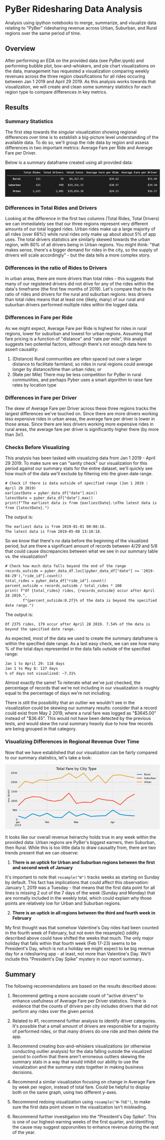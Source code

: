 # PyBer Ridesharing Data Analysis
Analysis using ipython notebooks to merge, summarize, and visualize data relating to "PyBer" ridesharing revenue across Urban, Suburban, and Rural regions over the same period of time.

## Overview
After performing an EDA on the provided data (see PyBer.ipynb) and performing bubble plot, box-and-whiskers, and pie chart visualizations on the data, management has requested a visualization comparing weekly revenues across the three region classifications for all rides occuring between Jan 1 2019 and April 29 2019. As this analysis works towards that visualization, we will create and clean some summary statistics for each region type to compare differences in key metrics.

## Results
### Summary Statistics
The first step towards the singular visualization showing regional differences over time is to establish a big-picture level understanding of the available data. To do so, we'll group the ride data by region and assess differences in two important metrics: Average Fare per Ride and Average Fare per Driver.

Below is a summary dataframe created using all provided data:

![](./Resources/typeSummaries.png)

### Differences in Total Rides and Drivers
Looking at the difference in the first two columns (Total Rides, Total Drivers) we can immediately see that our three regions represent very different amounts of our total logged rides. Urban rides make up a large majority of all rides (over 68%!) while rural rides only make up about about 5% of app uses. The total drivers statistics are similarly skewed towards the urban region, with 80% of all drivers being in Urban regions. You might think: "that makes sense, there's a bigger demand for rides in the city, so the supply of drivers will scale accordingly" - but the data tells a more complex story.

### Differences in the ratio of Rides to Drivers
In urban areas, there are more drivers than total rides - this suggests that many of our registered drivers did not drive for any of the rides within the data's timeframe (the first few months of 2019). Let's compare that to the ratio of rides and drivers for the rural and suburban regions: less drivers than total rides means that at least one (likely, many) of our rural and suburban drivers performed multiple rides within the logged data.

### Differences in Fare per Ride
As we might expect, Average Fare per Ride is highest for rides in rural regions, lower for suburban and lowest for urban regions. Assuming that fare pricing is a function of "distance" and "rate per mile", this analyst suggests two potential factors, although there's not enough data here to assert causality: 
1. (Distance) Rural communities are often spaced out over a larger distance to facilitate farmland, so rides in rural regions could average longer by distance/time than urban rides; or
2. (Rate per Mile) There may be less competition for PyBer in rural communities, and perhaps Pyber uses a smart algorithm to raise fare rates by location type

### Differences in Fare per Driver
The skew of Average Fare per Driver across these three regions tracks the largest differences we've touched on. Since there are more drivers working less expensive rides in urban areas, the average fare per driver is lower in those areas. Since there are less drivers working more expensive rides in rural areas, the average fare per driver is significantly higher there (by more than 3x!). 

### Checks Before Visualizing
This analysis has been tasked with visualizing data from Jan 1 2019 - April 29 2019. To make sure we can "sanity check" our visualization for this period against our summary stats for the entire dataset, we'll quickly see how much of the data we'll exclude by filtering into the given date range. 

```
# Check if there is data outside of specified range (Jan 1 2019 : April 29 2019)
earliestDate = pyber_data_df["date"].min()
latestDate = pyber_data_df["date"].max()
print(f"The earliest data is from {earliestDate}.\nThe latest data is from {latestDate}.")
```
The output is:
```
The earliest data is from 2019-01-01 00:08:16.
The latest data is from 2019-05-08 13:10:18.
```
So we know that there's no data before the beginning of the visualized period, but are there a significant amount of records between 4/29 and 5/8 that could cause discrepancies between what we see in our summary table vs. the visualization?

```
# Check how much data falls beyond the end of the range
records_outside = pyber_data_df.loc[(pyber_data_df["date"] >= '2019-04-29'),"ride_id"].count()
total_rides = pyber_data_df["ride_id"].count()
percent_outside = records_outside / total_rides * 100
print( f"Of {total_rides} rides, {records_outside} occur after April 28 2019.",
        f"{percent_outside:0.2f}% of the data is beyond the specified date range.")
```
The output is:
```
Of 2375 rides, 179 occur after April 28 2019. 7.54% of the data is beyond the specified date range.
```

As expected, most of the data we used to create the summary dataframe is within the specified date range. As a last easy check, we can see how many % of the total days represented in the data falls outside of the specified range:
```
Jan 1 to April 29: 118 days
Jan 1 to May 8: 127 days
% of days not visualized: ~7.31%
```
Almost exactly the same! To reiterate what we've just checked, the percentage of records that we're not including in our visualization is roughly equal to the percentage of days we're not including.

There is still the possibility that an outlier we wouldn't see in the visualization could be skewing our summary results: consider that a record could exist from May 2 2019, where a rural fare was logged as "$3645.00" instead of "$36.45". This would not have been detected by the previous tests, and would skew the rural summary heavily due to how few records are being grouped in that category.

### Visualizing Differences in Regional Revenue Over Time
Now that we have established that our visualization can be fairly compared to our summary statistics, let's take a look:

![](./Analysis/PyBer_fare_summary.png.png)

It looks like our overall revenue heirarchy holds true in any week within the provided data: Urban regions are PyBer's biggest earners, then Suburban, then Rural. While this is too little data to draw causality from, there are two trends present that we can observe:
1. **There is an uptick for Urban and Suburban regions between the first and second week of January**

It's important to note that ```resample("W")``` tracks weeks as starting on Sunday by default. This fact has implications that could affect this observation:
January 1, 2019 was a Tuesday - that means that the first data point for all lines is missing 2 out of the 7 days of the week (Sunday and Monday) that are normally included in the weekly total, which could explain why those points are relatively low for Urban and Suburban regions.

2. **There is an uptick in all regions between the third and fourth week in February**

My first thought was that somehow Valentine's Day rides had been counted in the fourth week of February, but not even the resample() oddity described above could have shifted the weeks that much. The only major holiday that falls within that fourth week (Feb 17-23) seems to be President's Day, which is not a holiday we might expect to be big revenue day for a ridesharing app - at least, not more than Valentine's Day. We'll include this "President's Day Spike" mystery in our report summary..

## Summary
The following recommendations are based on the results described above:

1. Recommend getting a more accurate count of "active drivers" to enhance usefulness of Average Fare per Driver statistics. There is evidence that the counts of drivers per city includes drivers that did not perform any rides over the given period. 

2. Related to #1, recommend further analysis to identify driver categories. It's possible that a small amount of drivers are responsible for a majority of performed rides, or that many drivers do one ride and then delete the app.

3. Recommend creating box-and-whiskers visualizations (or otherwise conducting outlier analysis) for the data falling outside the visualized period to confirm that there aren't erroneous outliers skewing the summary stats in a way that would inhibit our ability to use the visualization and the summary stats together in making business decisions.

4. Recommend a similar visualizaton focusing on change in Average Fare by week per region, instead of total fare. Could be helpful to display both on the same graph, using two different y-axes.

5. Recommend redoing visualization using ```resample("W-TUE")```, to make sure the first data point shown in the visualization isn't misleading. 

6. Recommend further investigation into the "President's Day Spike". This is one of our highest-earning weeks of the first quarter, and identifing the cause may suggest opporunities to enhance revenue during the rest of the year.